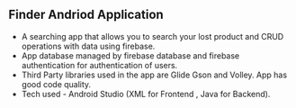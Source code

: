 ## Finder Andriod Application 
- A searching app that allows you to search your lost product and CRUD operations with data using firebase. 
- App database managed by firebase database and firebase authentication for authentication of users.
- Third Party libraries used in the app are Glide Gson and Volley. App has good code quality. 
- Tech used - Android Studio (XML for Frontend , Java for Backend).
